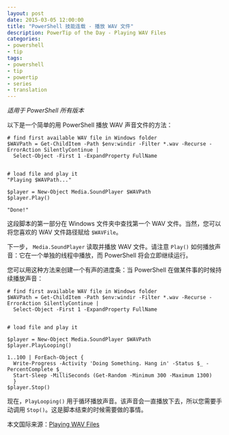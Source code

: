 ```yaml
---
layout: post
date: 2015-03-05 12:00:00
title: "PowerShell 技能连载 - 播放 WAV 文件"
description: PowerTip of the Day - Playing WAV Files
categories:
- powershell
- tip
tags:
- powershell
- tip
- powertip
- series
- translation
---
```

_适用于 PowerShell 所有版本_

以下是一个简单的用 PowerShell 播放 WAV 声音文件的方法：

    # find first available WAV file in Windows folder
    $WAVPath = Get-ChildItem -Path $env:windir -Filter *.wav -Recurse -ErrorAction SilentlyContinue |
      Select-Object -First 1 -ExpandProperty FullName
    
    
    # load file and play it
    "Playing $WAVPath..."
    
    $player = New-Object Media.SoundPlayer $WAVPath
    $player.Play()
    
    "Done!" 

这段脚本的第一部分在 Windows 文件夹中查找第一个 WAV 文件。当然，您可以将您喜欢的 WAV 文件路径赋给 `$WAVFile`。

下一步， `Media.SoundPlayer` 读取并播放 WAV 文件。请注意 `Play()` 如何播放声音：它在一个单独的线程中播放，而 PowerShell 将会立即继续运行。

您可以用这种方法来创建一个有声的进度条：当 PowerShell 在做某件事的时候持续播放声音：

    # find first available WAV file in Windows folder
    $WAVPath = Get-ChildItem -Path $env:windir -Filter *.wav -Recurse -ErrorAction SilentlyContinue |
      Select-Object -First 1 -ExpandProperty FullName
    
    
    # load file and play it
    
    $player = New-Object Media.SoundPlayer $WAVPath
    $player.PlayLooping()
    
    1..100 | ForEach-Object { 
      Write-Progress -Activity 'Doing Something. Hang in' -Status $_ -PercentComplete $_
      Start-Sleep -MilliSeconds (Get-Random -Minimum 300 -Maximum 1300)
      }
    $player.Stop()

现在，`PlayLooping()` 用于循环播放声音。该声音会一直播放下去，所以您需要手动调用 `Stop()`。这是脚本结束的时候需要做的事情。

<!--more-->
本文国际来源：[Playing WAV Files](http://community.idera.com/powershell/powertips/b/tips/posts/playing-wav-files-0)
